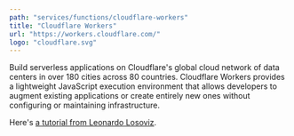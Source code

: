 ```yaml
---
path: "services/functions/cloudflare-workers"
title: "Cloudflare Workers"
url: "https://workers.cloudflare.com/"
logo: "cloudflare.svg"
---
```


Build serverless applications on Cloudflare's global cloud network of data centers in over 180 cities across 80 countries. Cloudflare Workers provides a lightweight JavaScript execution environment that allows developers to augment existing applications or create entirely new ones without configuring or maintaining infrastructure.

Here's <a href="https://www.smashingmagazine.com/2019/04/cloudflare-workers-serverless/">a tutorial from Leonardo Losoviz</a>.
